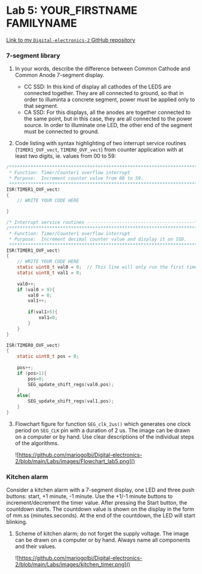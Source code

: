 # Lab 5: YOUR_FIRSTNAME FAMILYNAME

[Link to my `Digital-electronics-2` GitHub repository](https://github.com/mariogolbi/Digital-electronics-2)


### 7-segment library

1. In your words, describe the difference between Common Cathode and Common Anode 7-segment display.
   * CC SSD: In this kind of display all cathodes of the LEDS are connected together. They are all connected to ground, so that in order to illuminta a concrete segment, power must be applied only to that segment.
   * CA SSD: For this displays, all the anodes are together connected to the same point, but in this case, they are all connected to the power source. In order to illuminate one LED, the other end of the segment must be connected to ground.

2. Code listing with syntax highlighting of two interrupt service routines (`TIMER1_OVF_vect`, `TIMER0_OVF_vect`) from counter application with at least two digits, ie. values from 00 to 59:

```c
/**********************************************************************
 * Function: Timer/Counter1 overflow interrupt
 * Purpose:  Increment counter value from 00 to 59.
 **********************************************************************/
ISR(TIMER1_OVF_vect)
{
    // WRITE YOUR CODE HERE

}
```

```c
/* Interrupt service routines ----------------------------------------*/
/**********************************************************************
 * Function: Timer/Counter1 overflow interrupt
 * Purpose:  Increment decimal counter value and display it on SSD.
 **********************************************************************/
ISR(TIMER1_OVF_vect)
{
    // WRITE YOUR CODE HERE
    static uint8_t val0 = 0;  // This line will only run the first time
    static uint8_t val1 = 0;
	
    val0++;
    if (val0 > 9){
        val0 = 0;
		val1++;
		
		if(val1>5){
			val1=0;
		}
	}
}

ISR(TIMER0_OVF_vect)
{
	static uint8_t pos = 0;
	
	pos++;
	if (pos>1){
		pos=0;
		SEG_update_shift_regs(val0,pos);
	}
	else{
		SEG_update_shift_regs(val1,pos);
	}
}
```

3. Flowchart figure for function `SEG_clk_2us()` which generates one clock period on `SEG_CLK` pin with a duration of 2&nbsp;us. The image can be drawn on a computer or by hand. Use clear descriptions of the individual steps of the algorithms.

   ![https://github.com/mariogolbi/Digital-electronics-2/blob/main/Labs/images/Flowchart_lab5.png]()


### Kitchen alarm

Consider a kitchen alarm with a 7-segment display, one LED and three push buttons: start, +1 minute, -1 minute. Use the +1/-1 minute buttons to increment/decrement the timer value. After pressing the Start button, the countdown starts. The countdown value is shown on the display in the form of mm.ss (minutes.seconds). At the end of the countdown, the LED will start blinking.

1. Scheme of kitchen alarm; do not forget the supply voltage. The image can be drawn on a computer or by hand. Always name all components and their values.

   ![https://github.com/mariogolbi/Digital-electronics-2/blob/main/Labs/images/kitchen_timer.png]()
